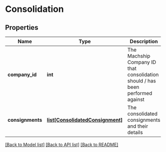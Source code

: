 # Consolidation

## Properties
Name | Type | Description | Notes
------------ | ------------- | ------------- | -------------
**company_id** | **int** | The Machship Company ID that consolidation should / has been performed against | [optional] 
**consignments** | [**list[ConsolidatedConsignment]**](ConsolidatedConsignment.md) | The consolidated consignments and their details | [optional] 

[[Back to Model list]](../README.md#documentation-for-models) [[Back to API list]](../README.md#documentation-for-api-endpoints) [[Back to README]](../README.md)

